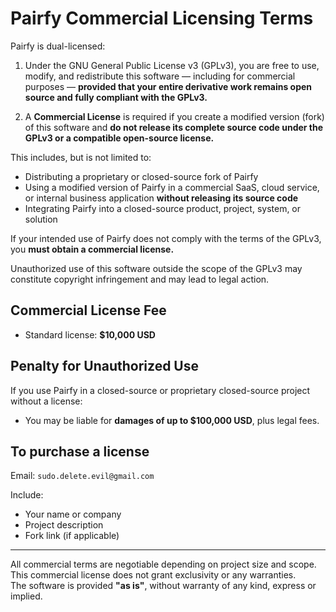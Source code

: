 # Pairfy Commercial Licensing Terms

Pairfy is dual-licensed:

1. Under the GNU General Public License v3 (GPLv3), you are free to use, modify, and redistribute this software — including for commercial purposes — **provided that your entire derivative work remains open source and fully compliant with the GPLv3.**

2. A **Commercial License** is required if you create a modified version (fork) of this software and **do not release its complete source code under the GPLv3 or a compatible open-source license.**

This includes, but is not limited to:

- Distributing a proprietary or closed-source fork of Pairfy
- Using a modified version of Pairfy in a commercial SaaS, cloud service, or internal business application **without releasing its source code**
- Integrating Pairfy into a closed-source product, project, system, or solution

If your intended use of Pairfy does not comply with the terms of the GPLv3, you **must obtain a commercial license.**

Unauthorized use of this software outside the scope of the GPLv3 may constitute copyright infringement and may lead to legal action.

## Commercial License Fee

- Standard license: **$10,000 USD**

## Penalty for Unauthorized Use

If you use Pairfy in a closed-source or proprietary closed-source project without a license:

- You may be liable for **damages of up to $100,000 USD**, plus legal fees.

## To purchase a license

Email: `sudo.delete.evil@gmail.com`

Include:
- Your name or company
- Project description
- Fork link (if applicable)

---

All commercial terms are negotiable depending on project size and scope.
This commercial license does not grant exclusivity or any warranties.  
The software is provided **"as is"**, without warranty of any kind, express or implied.


